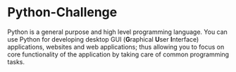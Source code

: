 # Python-Challenge

Python is a general purpose and high level programming language. You can use Python for developing desktop GUI (**G**raphical **U**ser **I**nterface) applications, websites and web applications; thus allowing you to focus on core functionality of the application by taking care of common programming tasks.  
